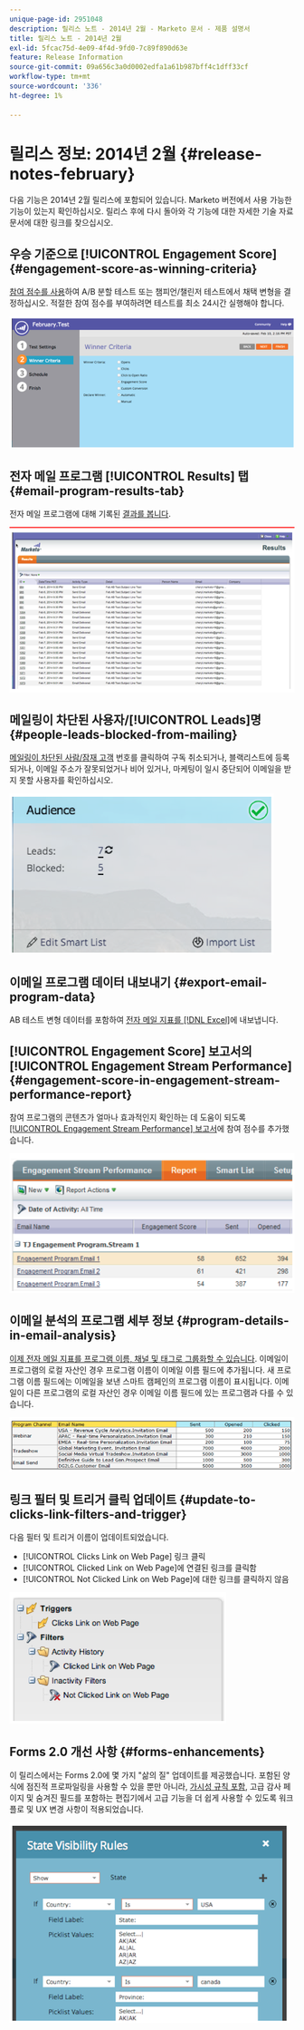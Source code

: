 ```yaml
---
unique-page-id: 2951048
description: 릴리스 노트 - 2014년 2월 - Marketo 문서 - 제품 설명서
title: 릴리스 노트 - 2014년 2월
exl-id: 5fcac75d-4e09-4f4d-9fd0-7c89f890d63e
feature: Release Information
source-git-commit: 09a656c3a0d0002edfa1a61b987bff4c1dff33cf
workflow-type: tm+mt
source-wordcount: '336'
ht-degree: 1%

---
```


# 릴리스 정보: 2014년 2월 {#release-notes-february}

다음 기능은 2014년 2월 릴리스에 포함되어 있습니다. Marketo 버전에서 사용 가능한 기능이 있는지 확인하십시오. 릴리스 후에 다시 돌아와 각 기능에 대한 자세한 기술 자료 문서에 대한 링크를 찾으십시오.

## 우승 기준으로 [!UICONTROL Engagement Score] {#engagement-score-as-winning-criteria}

[참여 점수를 사용](/help/marketo/product-docs/email-marketing/email-programs/email-program-actions/email-test-a-b-test/define-the-a-b-test-winner-criteria.md)하여 A/B 분할 테스트 또는 챔피언/챌린저 테스트에서 채택 변형을 결정하십시오. 적절한 참여 점수를 부여하려면 테스트를 최소 24시간 실행해야 합니다.

![](assets/image2014-9-22-10-3a46-3a49.png)

## 전자 메일 프로그램 [!UICONTROL Results] 탭 {#email-program-results-tab}

전자 메일 프로그램에 대해 기록된 [결과를 봅니다](/help/marketo/product-docs/email-marketing/email-programs/email-program-data/view-email-program-results.md).

![](assets/image2014-9-22-10-3a47-3a19.png)

## 메일링이 차단된 사용자/[!UICONTROL Leads]명 {#people-leads-blocked-from-mailing}

[메일링이 차단된 사람/잠재 고객](/help/marketo/product-docs/email-marketing/email-programs/managing-people-in-email-programs/define-an-audience-with-a-smart-list.md) 번호를 클릭하여 구독 취소되거나, 블랙리스트에 등록되거나, 이메일 주소가 잘못되었거나 비어 있거나, 마케팅이 일시 중단되어 이메일을 받지 못할 사용자를 확인하십시오.

![](assets/image2014-9-22-10-3a47-3a42.png)

## 이메일 프로그램 데이터 내보내기 {#export-email-program-data}

AB 테스트 변형 데이터를 포함하여 [전자 메일 지표를  [!DNL Excel]](/help/marketo/product-docs/email-marketing/email-programs/email-program-data/export-email-program-dashboard-to-excel.md)에 내보냅니다.

## [!UICONTROL Engagement Score] 보고서의 [!UICONTROL Engagement Stream Performance] {#engagement-score-in-engagement-stream-performance-report}

참여 프로그램의 콘텐츠가 얼마나 효과적인지 확인하는 데 도움이 되도록 [[!UICONTROL Engagement Stream Performance] 보고서](/help/marketo/product-docs/email-marketing/drip-nurturing/reports-and-notifications/engagement-stream-performance-report.md)에 참여 점수를 추가했습니다.

![](assets/image2014-9-22-10-3a50-3a36.png)

## 이메일 분석의 프로그램 세부 정보 {#program-details-in-email-analysis}

[이제 전자 메일 지표를 프로그램 이름, 채널 및 태그로 그룹화할 수 있습니다](/help/marketo/product-docs/reporting/revenue-cycle-analytics/email-analysis/build-an-email-analysis-report-that-shows-program-information.md). 이메일이 프로그램의 로컬 자산인 경우 프로그램 이름이 이메일 이름 필드에 추가됩니다. 새 프로그램 이름 필드에는 이메일을 보낸 스마트 캠페인의 프로그램 이름이 표시됩니다. 이메일이 다른 프로그램의 로컬 자산인 경우 이메일 이름 필드에 있는 프로그램과 다를 수 있습니다.

![](assets/image2014-9-22-10-3a50-3a57.png)

## 링크 필터 및 트리거 클릭 업데이트 {#update-to-clicks-link-filters-and-trigger}

다음 필터 및 트리거 이름이 업데이트되었습니다.

* [!UICONTROL Clicks Link on Web Page] 링크 클릭
* [!UICONTROL Clicked Link on Web Page]에 연결된 링크를 클릭함
* [!UICONTROL Not Clicked Link on Web Page]에 대한 링크를 클릭하지 않음

![](assets/image2014-9-22-10-3a51-3a31.png)

## Forms 2.0 개선 사항 {#forms-enhancements}

이 릴리스에서는 Forms 2.0에 몇 가지 &quot;삶의 질&quot; 업데이트를 제공했습니다. 포함된 양식에 점진적 프로파일링을 사용할 수 있을 뿐만 아니라, [가시성 규칙 포함](/help/marketo/product-docs/demand-generation/forms/form-fields/dynamically-toggle-visibility-of-a-form-field.md), 고급 감사 페이지 및 숨겨진 필드를 포함하는 편집기에서 고급 기능을 더 쉽게 사용할 수 있도록 워크플로 및 UX 변경 사항이 적용되었습니다.

![](assets/image2014-9-22-10-3a51-3a54.png)
